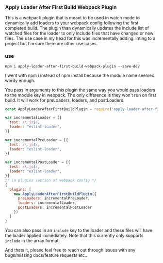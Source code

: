 ### Apply Loader After First Build Webpack Plugin

This is a webpack plugin that is meant to be used in watch mode to dynamically add loaders to your webpack config following the first completed build. The plugin than dynamically updates the include list of watched files for the loader to only include files that have changed or new files. The use case in my head for this was incrementally adding linting to a project but I'm sure there are other use cases.

### use

`npm i apply-loader-after-first-build-webpack-plugin --save-dev`

I went with npm i instead of npm install because the module name seemed wordy enough.

You pass in arguments to this plugin the same way you would pass loaders to the module key in webpack. The only difference is they won't run on first build. It will work for preLoaders, loaders, and postLoaders.

```js
const ApplyLoaderAfterFirstBuildPlugin = require('apply-loader-after-first-build-webpack-plugin');

var incrementalLoader = [{
  test: /\.js$/,
  loader: "eslint-loader",
}]

var incrementalPreLoader = [{
  test: /\.js$/,
  loader: "eslint-loader",
}]

var incrementalPostLoader = [{
  test: /\.js$/,
  loader: "eslint-loader",
}]
/* in plugins section of webpack config */ 
{
  plugins: [
    new ApplyLoaderAfterFirstBuildPlugin({
      preLoaders: incrementalPreLoader,
      loaders: incrementalLoader,
      postLoaders: incrementalPostLoader
    })
  ]
}
```

You can also pass in an `include` key to the loader and these files will have the loader applied immediately. Note that this currently only supports `include` in the array format. 


And thats it, please feel free to reach out through issues with any bugs/missing docs/feature requests etc..